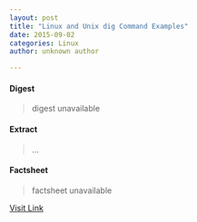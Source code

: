 ```yaml
---
layout: post
title: "Linux and Unix dig Command Examples"
date: 2015-09-02
categories: Linux
author: unknown author

---
```



#### Digest
>digest unavailable

#### Extract
>...

#### Factsheet
>factsheet unavailable

[Visit Link](http://www.linuxtoday.com/developer/linux-and-unix-dig-command-examples-150831084013.html)


